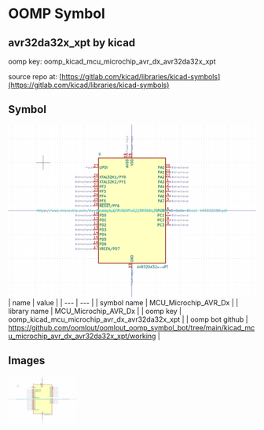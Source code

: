 # OOMP Symbol  
## avr32da32x_xpt  by kicad  
  
oomp key: oomp_kicad_mcu_microchip_avr_dx_avr32da32x_xpt  
  
source repo at: [https://gitlab.com/kicad/libraries/kicad-symbols](https://gitlab.com/kicad/libraries/kicad-symbols)  
## Symbol  
  
[![working.png](working_600.png)](working.png)  
| name | value | 
| --- | --- | 
| symbol name | MCU_Microchip_AVR_Dx | 
| library name | MCU_Microchip_AVR_Dx | 
| oomp key | oomp_kicad_mcu_microchip_avr_dx_avr32da32x_xpt | 
| oomp bot github | https://github.com/oomlout/oomlout_oomp_symbol_bot/tree/main/kicad_mcu_microchip_avr_dx_avr32da32x_xpt/working | 
## Images  
  
[![working.png](working_140.png)](working.png)  
